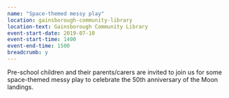 ```yaml
---
name: "Space-themed messy play"
location: gainsborough-community-library
location-text: Gainsborough Community Library
event-start-date: 2019-07-10
event-start-time: 1400
event-end-time: 1500
breadcrumb: y
---
```


Pre-school children and their parents/carers are invited to join us for some space-themed messy play to celebrate the 50th anniversary of the Moon landings.
